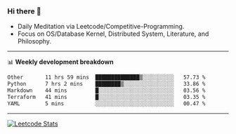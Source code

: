 ### Hi there 👋
* Daily Meditation via Leetcode/Competitive-Programming.
* Focus on OS/Database Kernel, Distributed System, Literature, and Philosophy.

-------

📊 **Weekly development breakdown**
<!--START_SECTION:waka-->

```txt
Other       11 hrs 59 mins  ██████████████▒░░░░░░░░░░   57.73 %
Python      7 hrs 2 mins    ████████▒░░░░░░░░░░░░░░░░   33.86 %
Markdown    44 mins         █░░░░░░░░░░░░░░░░░░░░░░░░   03.56 %
Terraform   41 mins         █░░░░░░░░░░░░░░░░░░░░░░░░   03.35 %
YAML        5 mins          ░░░░░░░░░░░░░░░░░░░░░░░░░   00.47 %
```

<!--END_SECTION:waka-->

-------

[![Leetcode Stats](https://leetcard.jacoblin.cool/hzhang413?font=Fira+Mono)](https://leetcode.com/fxrc)
<!-- ![image](./cyberpunk-ghost-in-the-shell.gif)
![image](./gis-archive.png) -->
